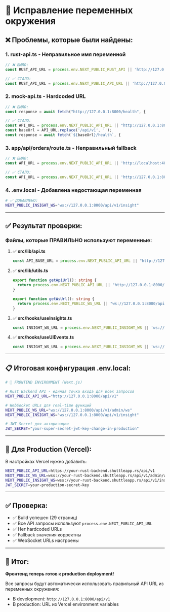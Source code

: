# 🔧 Исправление переменных окружения

## ❌ Проблемы, которые были найдены:

### 1. **rust-api.ts** - Неправильное имя переменной
```typescript
// ❌ БЫЛО:
const RUST_API_URL = process.env.NEXT_PUBLIC_RUST_API || 'http://127.0.0.1:8000';

// ✅ СТАЛО:
const RUST_API_URL = process.env.NEXT_PUBLIC_API_URL || 'http://127.0.0.1:8000/api/v1';
```

### 2. **mock-api.ts** - Hardcoded URL
```typescript
// ❌ БЫЛО:
const response = await fetch("http://127.0.0.1:8000/health", {

// ✅ СТАЛО:
const API_URL = process.env.NEXT_PUBLIC_API_URL || "http://127.0.0.1:8000/api/v1";
const baseUrl = API_URL.replace('/api/v1', '');
const response = await fetch(`${baseUrl}/health`, {
```

### 3. **app/api/orders/route.ts** - Неправильный fallback
```typescript
// ❌ БЫЛО:
const API_URL = process.env.NEXT_PUBLIC_API_URL || 'http://localhost:4000/api';

// ✅ СТАЛО:
const API_URL = process.env.NEXT_PUBLIC_API_URL || 'http://127.0.0.1:8000/api/v1';
```

### 4. **.env.local** - Добавлена недостающая переменная
```bash
# ✅ ДОБАВЛЕНО:
NEXT_PUBLIC_INSIGHT_WS="ws://127.0.0.1:8000/api/v1/insight"
```

---

## ✅ Результат проверки:

### Файлы, которые ПРАВИЛЬНО используют переменные:

1. ✅ **src/lib/api.ts**
   ```typescript
   const API_BASE_URL = process.env.NEXT_PUBLIC_API_URL || "http://127.0.0.1:8000/api/v1";
   ```

2. ✅ **src/lib/utils.ts**
   ```typescript
   export function getApiUrl(): string {
     return process.env.NEXT_PUBLIC_API_URL || "http://127.0.0.1:8000/api/v1";
   }
   
   export function getWsUrl(): string {
     return process.env.NEXT_PUBLIC_WS_URL || "ws://127.0.0.1:8000/api/v1/admin/ws";
   }
   ```

3. ✅ **src/hooks/useInsights.ts**
   ```typescript
   const INSIGHT_WS_URL = process.env.NEXT_PUBLIC_INSIGHT_WS || 'ws://127.0.0.1:8000/api/v1/insight';
   ```

4. ✅ **src/hooks/useUIEvents.ts**
   ```typescript
   const INSIGHT_WS_URL = process.env.NEXT_PUBLIC_INSIGHT_WS || 'ws://127.0.0.1:8000/api/v1/insight';
   ```

---

## 📋 Итоговая конфигурация .env.local:

```bash
# 🔧 FRONTEND ENVIRONMENT (Next.js)

# Rust Backend API - единая точка входа для всех запросов
NEXT_PUBLIC_API_URL="http://127.0.0.1:8000/api/v1"

# WebSocket URLs для real-time функций
NEXT_PUBLIC_WS_URL="ws://127.0.0.1:8000/api/v1/admin/ws"
NEXT_PUBLIC_INSIGHT_WS="ws://127.0.0.1:8000/api/v1/insight"

# JWT Secret для авторизации
JWT_SECRET="your-super-secret-jwt-key-change-in-production"
```

---

## 🚀 Для Production (Vercel):

В настройках Vercel нужно добавить:

```bash
NEXT_PUBLIC_API_URL=https://your-rust-backend.shuttleapp.rs/api/v1
NEXT_PUBLIC_WS_URL=wss://your-rust-backend.shuttleapp.rs/api/v1/admin/ws
NEXT_PUBLIC_INSIGHT_WS=wss://your-rust-backend.shuttleapp.rs/api/v1/insight
JWT_SECRET=your-production-secret-key
```

---

## ✅ Проверка:

- ✅ Build успешен (29 страниц)
- ✅ Все API запросы используют `process.env.NEXT_PUBLIC_API_URL`
- ✅ Нет hardcoded URLs
- ✅ Fallback значения корректны
- ✅ WebSocket URLs настроены

---

## 🎯 Итог:

**Фронтенд теперь готов к production deployment!**

Все запросы будут автоматически использовать правильный API URL из переменных окружения:
- В development: `http://127.0.0.1:8000/api/v1`
- В production: URL из Vercel environment variables
